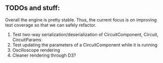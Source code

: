## TODOs and stuff:

Overall the engine is pretty stable. Thus, the current focus is on improving test coverage so that we can safely refactor.

1. Test two-way serialization/deserialization of CircuitComponent, Circuit, CircuitParams
2. Test updating the parameters of a CircuitComponent while it is running
3. Oscilloscope rendering
4. Cleaner rendering through D3?



